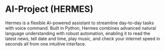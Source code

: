 # AI-Project (HERMES)
Hermes is a flexible AI-powered assistant to streamline day-to-day tasks with voice command. Built in Python, Hermes combines advanced natural language understanding with robust automation, enabling it to read the latest news, tell date and time, play music, and check your internet speed in seconds all from one intuitive interface.
